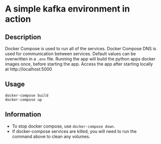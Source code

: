 # A simple kafka environment in action
## Description
Docker Compose is used to run all of the services. Docker Compose DNS is used for communication between services. Default values can be overwritten in a `.env` file. Running the app will build the python apps docker images once, before starting the app. Access the app after starting locally at http://localhost:5000
## Usage
```
docker-compose build
docker-compose up
```
## Information
- To stop docker compose, use `docker-compose down`. 
- If docker-compose services are killed, you will need to run the command above to clean any volumes.
